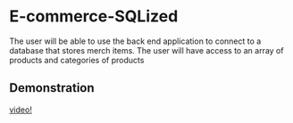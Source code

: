 # E-commerce-SQLized
The user will be able to use the back end application to connect to a database that stores merch items. The user will have access to an array of products and categories of products

## Demonstration
[video!](https://watch.screencastify.com/v/wmD60B7Z5Blv9WYW3qAb)